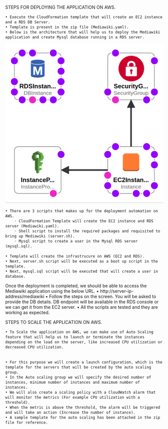 STEPS FOR DEPLOYING THE APPLICATION ON AWS.

    • Execute the CloudFormation template that will create an EC2 instance and a RDS DB Server.
    • Template is present in the zip file (Mediawiki.yaml). 
    • Below is the architecture that will help us to deploy the Mediawiki application and create Mysql database running in a RDS server.
    
![alt text](https://raw.githubusercontent.com/Dgruploads/Mediawiki/master/Mediawiki+db.png)



























    • There are 3 scripts that makes up for the deployment automation on AWS.
        ◦ CloudFormation Template will create the EC2 instance and RDS server (Mediawiki.yaml).
        ◦ Shell script to install the required packages and requisited to bring up Mediawiki (server.sh).
        ◦ Mysql script to create a user in the Mysql RDS server (mysql.sql).
      
    • Template will create the infrastrucure on AWS (EC2 and RDS).
    • Next, server.sh script will be executed as a boot up script in the template.
    • Next, mysql.sql script will be executed that will create a user in database.

Once the deployment is completed, we should be able to access the Mediawiki application using the below URL.
    • http://server-ip-address/mediawiki
    • Follow the steps on the screen. You will be asked to provide the DB details. DB endpoint will be available in the RDS console or we can get it from the EC2 server.
    • All the scripts are tested and they are working as expected.


STEPS TO SCALE THE APPLICATION ON AWS.

    • To Scale the application on AWS, we can make use of Auto Scaling feature that will help us to launch or terminate the instances depending on the load on the server, like increased CPU utilization or decreased CPU utilization.

      
    • For this purpose we will create a launch configuration, which is the template for the servers that will be created by the auto scaling group.
    • In the Auto scaling group we will specify the desired number of instances, minimum number of instances and maximum number of instances.
    • We will also create a scaling policy with a CloudWatch alarm that will monitor the metrics (For example CPU utilization with a threshold).
    • When the metric is above the threshold, the alarm will be triggered and will take an action (Increase the number of instance).
    • A sample template for the auto scaling has been attached in the zip file for reference.

